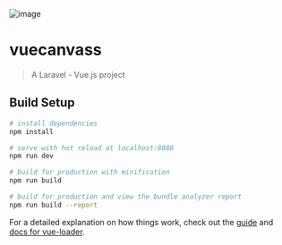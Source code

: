 
![image](https://user-images.githubusercontent.com/212162/63136873-dd411c00-bf88-11e9-81b8-41d3bd9cd211.png)

# vuecanvass

> A Laravel - Vue.js project

## Build Setup

``` bash
# install dependencies
npm install

# serve with hot reload at localhost:8080
npm run dev

# build for production with minification
npm run build

# build for production and view the bundle analyzer report
npm run build --report
```

For a detailed explanation on how things work, check out the [guide](http://vuejs-templates.github.io/webpack/) and [docs for vue-loader](http://vuejs.github.io/vue-loader).
